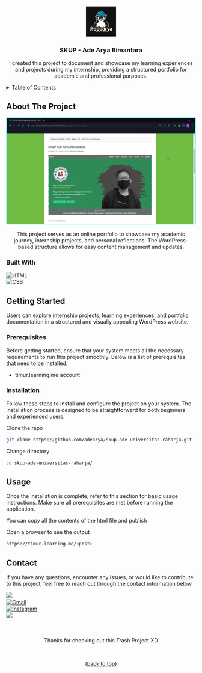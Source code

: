 <a name="readme-top"></a>

<!-- skup-ade-universitas-raharja -->
<br />

<div align="center">

<img src="https://raw.githubusercontent.com/adearya/skup-ade-universitas-raharja/HEAD/raw/images/github_user_logo.jpeg" alt="Github User Logo" width="80" height="80">

<h3 align="center">SKUP - Ade Arya Bimantara</h3>
    <p align="center">
        I created this project to document and showcase my learning experiences and projects during my internship, providing a structured portfolio for academic and professional purposes.
    </p>
</div>

<!-- TABLE OF CONTENTS -->
<details>
    <summary>Table of Contents</summary>
    <ol>
        <li>
            <a href="#about-the-project">About The Project</a>
            <ul>
                <li><a href="#built-with">Built With</a></li>
            </ul>
        </li>
        <li>
            <a href="#getting-started">Getting Started</a>
            <ul>
                <li><a href="#prerequisites">Prerequisites</a></li>
                <li><a href="#installation">Installation</a></li>
            </ul>
        </li>
        <li><a href="#usage">Usage</a></li>
        <li><a href="#contact">Contact</a></li>
    </ol>
</details>


## About The Project

![App Screenshot](https://raw.githubusercontent.com/adearya/skup-ade-universitas-raharja/HEAD/raw/images/desktop_screenshot.png)

<p align="center">
    This project serves as an online portfolio to showcase my academic journey, internship projects, and personal reflections. The WordPress-based structure allows for easy content management and updates.
</p>

### Built With
![HTML](https://img.shields.io/badge/HTML-%23E34F26.svg?logo=html5&logoColor=white) <br />
![CSS](https://img.shields.io/badge/CSS-1572B6?logo=css3&logoColor=fff) <br />
<!-- add_built_with -->


## Getting Started

<p>
    Users can explore internship projects, learning experiences, and portfolio documentation in a structured and visually appealing WordPress website.
</p>

### Prerequisites
<p>Before getting started, ensure that your system meets all the necessary requirements to run this project smoothly. Below is a list of prerequisites that need to be installed.</p>

<ul>
    <li>timur.learning.me account</li>
    <!-- add_prerequisites -->
</ul>

### Installation
<p>Follow these steps to install and configure the project on your system. The installation process is designed to be straightforward for both beginners and experienced users.</p>

Clone the repo
```sh
git clone https://github.com/adearya/skup-ade-universitas-raharja.git
```
Change directory
```sh
cd skup-ade-universitas-raharja/
```
<!-- add_installation -->


## Usage

<p>Once the installation is complete, refer to this section for basic usage instructions. Make sure all prerequisites are met before running the application.</p>


You can copy all the contents of the html file and publish

Open a browser to see the output
```sh
https://timur.learning.me/<post>
```
<!-- add_usage -->


## Contact

<p>If you have any questions, encounter any issues, or would like to contribute to this project, feel free to reach out through the contact information below</p>

<div>
    <a href="https://linkedin.com/in/ade-arya-bimantara">
        <img src="https://img.shields.io/badge/linkedin-%230077B5.svg?style=for-the-badge&logo=linkedin&logoColor=white">
    </a>
</div>
<div>
    <a href="mailto:ade.aryabimantara@gmail.com">
        <img src="https://img.shields.io/badge/Gmail-D14836?style=for-the-badge&logo=gmail&logoColor=white" alt="Gmail" />
    </a>
</div>
<div>
    <a href="https://www.instagram.com/adearyabmtra">
        <img src="https://img.shields.io/badge/Instagram-%23E4405F.svg?style=for-the-badge&logo=Instagram&logoColor=white" alt="Instagram" />
    </a>
</div>
<div>
    <a href="https://t.me/adearyabimantara">
        <img src="https://img.shields.io/badge/Telegram-2CA5E0?style=for-the-badge&logo=telegram&logoColor=white">
    </a>
</div>

<br />
<br />

<p align="center">Thanks for checking out this Trash Project XD</p>

<br />

<p align="center">(<a href="#readme-top">back to top</a>)</p>
